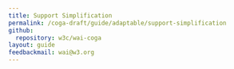 ```yaml
---
title: Support Simplification
permalink: /coga-draft/guide/adaptable/support-simplification
github:
  repository: w3c/wai-coga
layout: guide
feedbackmail: wai@w3.org
---
```

